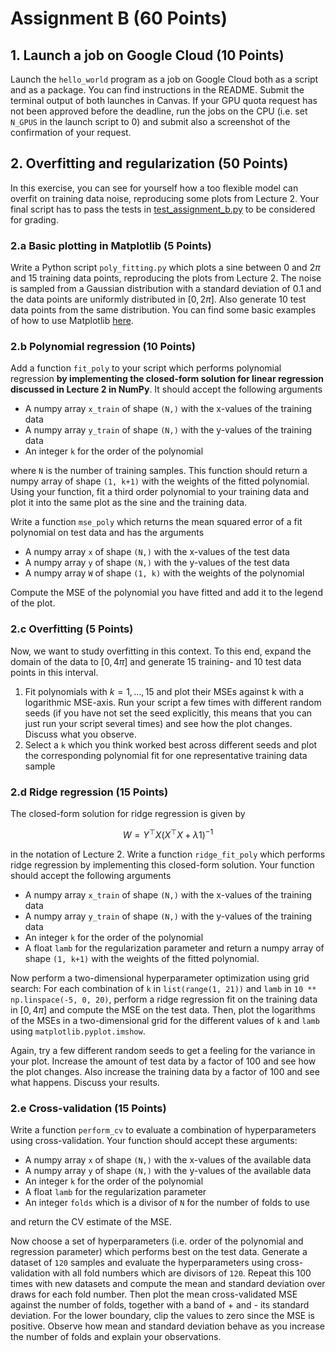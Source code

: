 # Assignment B (60 Points)

## 1. Launch a job on Google Cloud (10 Points)

Launch the `hello_world` program as a job on Google Cloud both as a script and as a package. You can find instructions in the README. Submit the terminal output of both launches in Canvas. If your GPU quota request has not been approved before the deadline, run the jobs on the CPU (i.e. set `N_GPUS` in the launch script to 0) and submit also a screenshot of the confirmation of your request.

## 2. Overfitting and regularization (50 Points)

In this exercise, you can see for yourself how a too flexible model can overfit on training data noise, reproducing some plots from Lecture 2. Your final script has to pass the tests in [test_assignment_b.py](test_assignment_b.py) to be considered for grading.

### 2.a Basic plotting in Matplotlib (5 Points)

Write a Python script `poly_fitting.py` which plots a sine between 0 and $2\pi$ and 15 training data points, reproducing the plots from Lecture 2. The noise is sampled from a Gaussian distribution with a standard deviation of 0.1 and the data points are uniformly distributed in $[0,2\pi]$. Also generate 10 test data points from the same distribution. You can find some basic examples of how to use Matplotlib [here](https://matplotlib.org/stable/plot_types/index.html).

### 2.b Polynomial regression (10 Points)

Add a function `fit_poly` to your script which performs polynomial regression **by implementing the closed-form solution for linear regression discussed in Lecture 2 in NumPy**. It should accept the following arguments
- A numpy array `x_train` of shape `(N,)` with the x-values of the training data
- A numpy array `y_train` of shape `(N,)` with the y-values of the training data
- An integer `k` for the order of the polynomial

where `N` is the number of training samples. This function should return a numpy array of shape `(1, k+1)` with the weights of the fitted polynomial. Using your function, fit a third order polynomial to your training data and plot it into the same plot as the sine and the training data.

Write a function `mse_poly` which returns the mean squared error of a fit polynomial on test data and has the arguments
- A numpy array `x` of shape `(N,)` with the x-values of the test data
- A numpy array `y` of shape `(N,)` with the y-values of the test data
- A numpy array `W` of shape `(1, k)` with the weights of the polynomial

Compute the MSE of the polynomial you have fitted and add it to the legend of the plot.

### 2.c Overfitting (5 Points)

Now, we want to study overfitting in this context. To this end, expand the domain of the data to $[0,4\pi]$ and generate 15 training- and 10 test data points in this interval.

1. Fit polynomials with $k=1,\dots,15$ and plot their MSEs against k with a logarithmic MSE-axis. Run your script a few times with different random seeds (if you have not set the seed explicitly, this means that you can just run your script several times) and see how the plot changes. Discuss what you observe.
2. Select a `k` which you think worked best across different seeds and plot the
   corresponding polynomial fit for one representative training data sample

### 2.d Ridge regression (15 Points)

The closed-form solution for ridge regression is given by
```math
W = Y^\top X \left(X^\top X + \lambda 1\right)^{-1}
```
in the notation of Lecture 2. Write a function `ridge_fit_poly` which performs ridge regression by implementing this closed-form solution. Your function should accept the following arguments
- A numpy array `x_train` of shape `(N,)` with the x-values of the training data
- A numpy array `y_train` of shape `(N,)` with the y-values of the training data
- An integer `k` for the order of the polynomial
- A float `lamb` for the regularization parameter
and return a numpy array of shape `(1, k+1)` with the weights of the fitted polynomial.

Now perform a two-dimensional hyperparameter optimization using grid search: For each combination of `k` in `list(range(1, 21))` and `lamb` in `10 ** np.linspace(-5, 0, 20)`, perform a ridge regression fit on the training data in $[0,4\pi]$ and compute the MSE on the test data. Then, plot the logarithms of the MSEs in a two-dimensional grid for the different values of `k` and `lamb` using `matplotlib.pyplot.imshow`.

Again, try a few different random seeds to get a feeling for the variance in your plot. Increase the amount of test data by a factor of 100 and see how the plot changes. Also increase the training data by a factor of 100 and see what happens. Discuss your results.

### 2.e Cross-validation (15 Points)

Write a function `perform_cv` to evaluate a combination of hyperparameters using cross-validation. Your function should accept these arguments:
- A numpy array `x` of shape `(N,)` with the x-values of the available data
- A numpy array `y` of shape `(N,)` with the y-values of the available data
- An integer `k` for the order of the polynomial
- A float `lamb` for the regularization parameter
- An integer `folds` which is a divisor of `N` for the number of folds to use

and return the CV estimate of the MSE.

Now choose a set of hyperparameters (i.e. order of the polynomial and regression parameter) which performs best on the test data. Generate a dataset of `120` samples and evaluate the hyperparameters using cross-validation with all fold numbers which are divisors of `120`. Repeat this 100 times with new datasets and compute the mean and standard deviation over draws for each fold number. Then plot the mean cross-validated MSE against the number of folds, together with a band of + and - its standard deviation. For the lower boundary, clip the values to zero since the MSE is positive. Observe how mean and standard deviation behave as you increase the number of folds and explain your observations.
